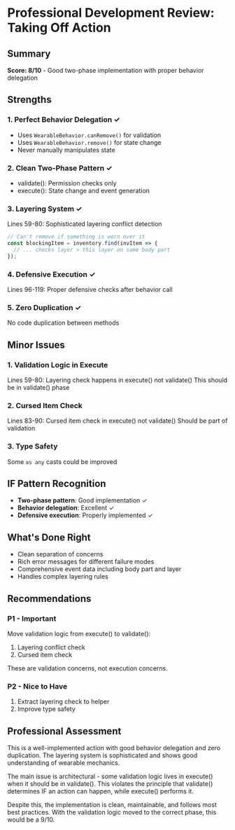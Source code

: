 # Professional Development Review: Taking Off Action

## Summary
**Score: 8/10** - Good two-phase implementation with proper behavior delegation

## Strengths

### 1. Perfect Behavior Delegation ✓
- Uses `WearableBehavior.canRemove()` for validation
- Uses `WearableBehavior.remove()` for state change
- Never manually manipulates state

### 2. Clean Two-Phase Pattern ✓
- validate(): Permission checks only
- execute(): State change and event generation

### 3. Layering System ✓
Lines 59-80: Sophisticated layering conflict detection
```typescript
// Can't remove if something is worn over it
const blockingItem = inventory.find(invItem => {
  // ... checks layer > this layer on same body part
});
```

### 4. Defensive Execution ✓
Lines 96-119: Proper defensive checks after behavior call

### 5. Zero Duplication ✓
No code duplication between methods

## Minor Issues

### 1. Validation Logic in Execute
Lines 59-80: Layering check happens in execute() not validate()
This should be in validate() phase

### 2. Cursed Item Check
Lines 83-90: Cursed item check in execute() not validate()
Should be part of validation

### 3. Type Safety
Some `as any` casts could be improved

## IF Pattern Recognition
- **Two-phase pattern**: Good implementation ✓
- **Behavior delegation**: Excellent ✓
- **Defensive execution**: Properly implemented ✓

## What's Done Right
- Clean separation of concerns
- Rich error messages for different failure modes
- Comprehensive event data including body part and layer
- Handles complex layering rules

## Recommendations

### P1 - Important
Move validation logic from execute() to validate():
1. Layering conflict check
2. Cursed item check

These are validation concerns, not execution concerns.

### P2 - Nice to Have
1. Extract layering check to helper
2. Improve type safety

## Professional Assessment
This is a well-implemented action with good behavior delegation and zero duplication. The layering system is sophisticated and shows good understanding of wearable mechanics.

The main issue is architectural - some validation logic lives in execute() when it should be in validate(). This violates the principle that validate() determines IF an action can happen, while execute() performs it.

Despite this, the implementation is clean, maintainable, and follows most best practices. With the validation logic moved to the correct phase, this would be a 9/10.